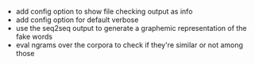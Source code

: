 
- add config option to show file checking output as info
- add config option for default verbose
- use the seq2seq output to generate a graphemic representation of the fake words
- eval ngrams over the corpora to check if they're similar or not among those